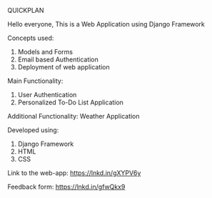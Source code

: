 QUICKPLAN

Hello everyone,
This is a Web Application using Django Framework 

Concepts used:
1. Models and Forms
2. Email based Authentication
3. Deployment of web application

Main Functionality:
1. User Authentication
2. Personalized To-Do List Application

Additional Functionality:
Weather Application

Developed using:
1. Django Framework
2. HTML
3. CSS

Link to the web-app: https://lnkd.in/gXYPV6y

Feedback form: https://lnkd.in/gfwQkx9
